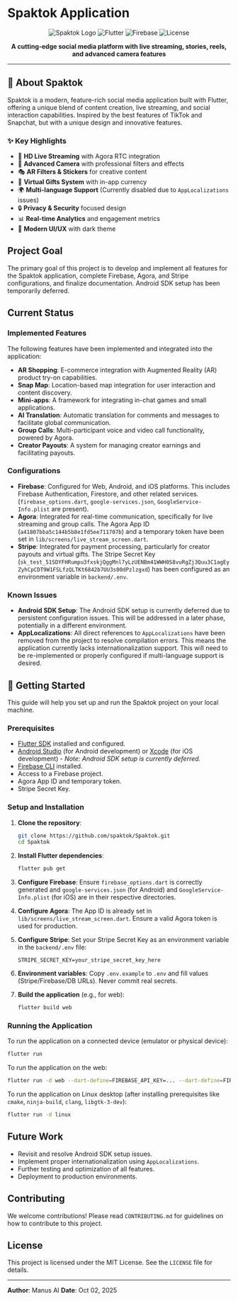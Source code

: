 # Spaktok Application

<div align="center">

![Spaktok Logo](https://img.shields.io/badge/Spaktok-v1.0.0-purple?style=for-the-badge&logo=flutter)
![Flutter](https://img.shields.io/badge/Flutter-3.16.0-blue?style=for-the-badge&logo=flutter)
![Firebase](https://img.shields.io/badge/Firebase-Integrated-orange?style=for-the-badge&logo=firebase)
![License](https://img.shields.io/badge/License-MIT-green?style=for-the-badge)

**A cutting-edge social media platform with live streaming, stories, reels, and advanced camera features**

</div>

---

## 📱 About Spaktok

Spaktok is a modern, feature-rich social media application built with Flutter, offering a unique blend of content creation, live streaming, and social interaction capabilities. Inspired by the best features of TikTok and Snapchat, but with a unique design and innovative features.

### ✨ Key Highlights

- 🎥 **HD Live Streaming** with Agora RTC integration
- 📸 **Advanced Camera** with professional filters and effects
- 🎭 **AR Filters & Stickers** for creative content
- 💝 **Virtual Gifts System** with in-app currency
- 🌍 **Multi-language Support** (Currently disabled due to `AppLocalizations` issues)
- 🔒 **Privacy & Security** focused design
- 📊 **Real-time Analytics** and engagement metrics
- 🎨 **Modern UI/UX** with dark theme

## Project Goal

The primary goal of this project is to develop and implement all features for the Spaktok application, complete Firebase, Agora, and Stripe configurations, and finalize documentation. Android SDK setup has been temporarily deferred.

## Current Status

### Implemented Features

The following features have been implemented and integrated into the application:

*   **AR Shopping**: E-commerce integration with Augmented Reality (AR) product try-on capabilities.
*   **Snap Map**: Location-based map integration for user interaction and content discovery.
*   **Mini-apps**: A framework for integrating in-chat games and small applications.
*   **AI Translation**: Automatic translation for comments and messages to facilitate global communication.
*   **Group Calls**: Multi-participant voice and video call functionality, powered by Agora.
*   **Creator Payouts**: A system for managing creator earnings and facilitating payouts.

### Configurations

*   **Firebase**: Configured for Web, Android, and iOS platforms. This includes Firebase Authentication, Firestore, and other related services. (`firebase_options.dart`, `google-services.json`, `GoogleService-Info.plist` are present).
*   **Agora**: Integrated for real-time communication, specifically for live streaming and group calls. The Agora App ID (`a41807bba5c144b5b8e1fd5ee711707b`) and a temporary token have been set in `lib/screens/live_stream_screen.dart`.
*   **Stripe**: Integrated for payment processing, particularly for creator payouts and virtual gifts. The Stripe Secret Key (`sk_test_51SDYFHRumpu3fxskjQggMnl7yLzUENBm41WWH0S8vuRgZj3Quu3C1agEyZyhCpCDT9W1FSLfzQLTKt6842b7UU3s00dPzlzgxd`) has been configured as an environment variable in `backend/.env`.

### Known Issues

*   **Android SDK Setup**: The Android SDK setup is currently deferred due to persistent configuration issues. This will be addressed in a later phase, potentially in a different environment.
*   **AppLocalizations**: All direct references to `AppLocalizations` have been removed from the project to resolve compilation errors. This means the application currently lacks internationalization support. This will need to be re-implemented or properly configured if multi-language support is desired.

## 🚀 Getting Started

This guide will help you set up and run the Spaktok project on your local machine.

### Prerequisites

*   [Flutter SDK](https://flutter.dev/docs/get-started/install) installed and configured.
*   [Android Studio](https://developer.android.com/studio) (for Android development) or [Xcode](https://developer.apple.com/xcode/) (for iOS development) - *Note: Android SDK setup is currently deferred.*
*   [Firebase CLI](https://firebase.google.com/docs/cli) installed.
*   Access to a Firebase project.
*   Agora App ID and temporary token.
*   Stripe Secret Key.

### Setup and Installation

1.  **Clone the repository**:

    ```bash
    git clone https://github.com/spaktok/Spaktok.git
    cd Spaktok
    ```

2.  **Install Flutter dependencies**:

    ```bash
    flutter pub get
    ```

3.  **Configure Firebase**: Ensure `firebase_options.dart` is correctly generated and `google-services.json` (for Android) and `GoogleService-Info.plist` (for iOS) are in their respective directories.

4.  **Configure Agora**: The App ID is already set in `lib/screens/live_stream_screen.dart`. Ensure a valid Agora token is used for production.

5.  **Configure Stripe**: Set your Stripe Secret Key as an environment variable in the `backend/.env` file:

    ```
    STRIPE_SECRET_KEY=your_stripe_secret_key_here
    ```

6.  **Environment variables**: Copy `.env.example` to `.env` and fill values (Stripe/Firebase/DB URLs). Never commit real secrets.

7.  **Build the application** (e.g., for web):

    ```bash
    flutter build web
    ```

### Running the Application

To run the application on a connected device (emulator or physical device):

```bash
flutter run
```

To run the application on the web:

```bash
flutter run -d web --dart-define=FIREBASE_API_KEY=... --dart-define=FIREBASE_PROJECT_ID=...
```

To run the application on Linux desktop (after installing prerequisites like `cmake`, `ninja-build`, `clang`, `libgtk-3-dev`):

```bash
flutter run -d linux
```

## Future Work

*   Revisit and resolve Android SDK setup issues.
*   Implement proper internationalization using `AppLocalizations`.
*   Further testing and optimization of all features.
*   Deployment to production environments.

## Contributing

We welcome contributions! Please read `CONTRIBUTING.md` for guidelines on how to contribute to this project.

## License

This project is licensed under the MIT License. See the `LICENSE` file for details.

---

**Author**: Manus AI
**Date**: Oct 02, 2025
